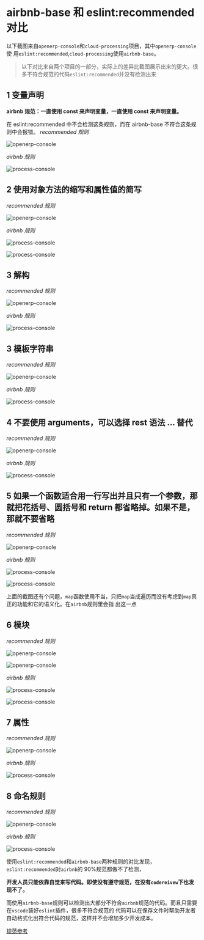 # airbnb-base 和 eslint:recommended 对比

以下截图来自`openerp-console`和`cloud-processing`项目，其中`openerp-console`使
用`eslint:recommended`,`cloud-processing`使用`airbnb-base`。

> 以下对比来自两个项目的一部分，实际上的差异比截图展示出来的更大。很多不符合规范的代码`eslint:recommended`并没有检测出来

## 1 变量声明

**airbnb 规范：一直使用 const 来声明变量，一直使用 const 来声明变量。**

在 eslint:recommended 中不会检测这条规则，而在 airbnb-base 不符合这条规则中会报错。 _recommended 规则_

![openerp-console](./images/console-const.png)

_airbnb 规则_

![process-console](./images/process-const.png)

## 2 使用对象方法的缩写和属性值的简写

_recommended 规则_

![openerp-console](./images/console-object.png)

_airbnb 规则_

![process-console](./images/process-object.png)

![process-console](./images/process-func.png)

## 3 解构

_recommended 规则_

![openerp-console](./images/console-destructure.png)

_airbnb 规则_

![process-console](./images/process-destructure.png)

## 3 模板字符串

_recommended 规则_

![openerp-console](./images/console-string.png)

_airbnb 规则_

![process-console](./images/process-string.png)

## 4 不要使用 arguments，可以选择 rest 语法 ... 替代

_recommended 规则_

![openerp-console](./images/console-args.png)

_airbnb 规则_

![process-console](./images/process-args.png)

## 5 如果一个函数适合用一行写出并且只有一个参数，那就把花括号、圆括号和 return 都省略掉。如果不是，那就不要省略

_recommended 规则_

![openerp-console](./images/console-only-one.png)

_airbnb 规则_

![process-console](./images/process-only-one.png)

![process-console](./images/process-map.png)

上面的截图还有个问题，`map`函数使用不当，只把`map`当成遍历而没有考虑到`map`真正的功能和它的语义化。在`airbnb`规则里会指
出这一点

## 6 模块

_recommended 规则_

![openerp-console](./images/console-import.png)

![openerp-console](./images/console-export.png)

_airbnb 规则_

![process-console](./images/process-import.png)

![process-console](./images/process-export.png)

## 7 属性

_recommended 规则_

![openerp-console](./images/console-dot.png)

_airbnb 规则_

![process-console](./images/process-dot.png)

## 8 命名规则

_recommended 规则_

![openerp-console](./images/console-name.png)

_airbnb 规则_

![process-console](./images/process-name.png)

使用`eslint:recommended`和`airbnb-base`两种规则的对比发现，`eslint:recommended`对`airbnb`的 90%规范都做不了检测，

**开发人员只能依靠自觉来写代码。即使没有遵守规范，在没有`codereivew`下也发现不了。**

而使用`airbnb-base`规则可以检测出大部分不符合`airbnb`规范的代码。而且只需要在`vscode`装好`eslint`插件，很多不符合规范的
代码可以在保存文件时帮助开发者自动格式化出符合代码的规范，这样并不会增加多少开发成本。

[规范参考](https://www.kancloud.cn/kancloud/javascript-style-guide/43147)
